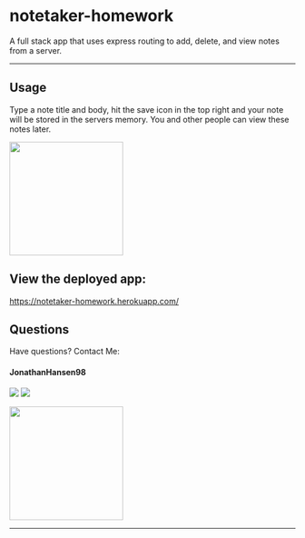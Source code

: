 # notetaker-homework

A full stack app that uses express routing to add, delete, and view notes from a server.
<hr> 

## Usage
Type a note title and body, hit the save icon in the top right and your note will be stored in the servers memory. You and other people can view these notes later.

<img src="https://imgur.com/CdnxY6H" width="200" />

## View the deployed app:
https://notetaker-homework.herokuapp.com/

## Questions
 Have questions? Contact Me: 

 #### JonathanHansen98 

 <a href="https://github.com/JonathanHansen98"><img src="https://img.shields.io/static/v1?label=Contact&message=Github&color=lightgrey" /></a>
 <a href="mailto:kriah0872@gmail.com"><img src="https://img.shields.io/badge/Contact-Email%20Me!-lightgrey" /></a> 
 
<img src="https://avatars.githubusercontent.com/u/58758929?" width="200" height="200" />
<hr>

